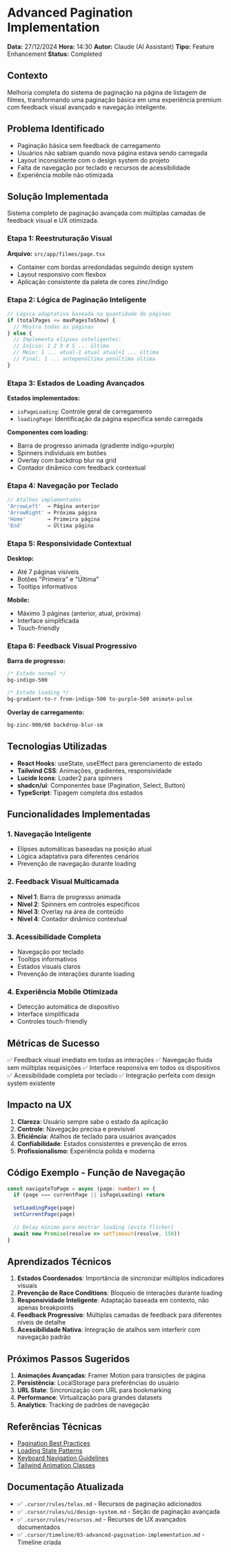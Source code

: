 # Advanced Pagination Implementation
**Data:** 27/12/2024
**Hora:** 14:30
**Autor:** Claude (AI Assistant)
**Tipo:** Feature Enhancement
**Status:** Completed

## Contexto
Melhoria completa do sistema de paginação na página de listagem de filmes, transformando uma paginação básica em uma experiência premium com feedback visual avançado e navegação inteligente.

## Problema Identificado
- Paginação básica sem feedback de carregamento
- Usuários não sabiam quando nova página estava sendo carregada
- Layout inconsistente com o design system do projeto
- Falta de navegação por teclado e recursos de acessibilidade
- Experiência mobile não otimizada

## Solução Implementada
Sistema completo de paginação avançada com múltiplas camadas de feedback visual e UX otimizada.

### Etapa 1: Reestruturação Visual
**Arquivo:** `src/app/filmes/page.tsx`
- Container com bordas arredondadas seguindo design system
- Layout responsivo com flexbox
- Aplicação consistente da paleta de cores zinc/indigo

### Etapa 2: Lógica de Paginação Inteligente
```typescript
// Lógica adaptativa baseada na quantidade de páginas
if (totalPages <= maxPagesToShow) {
  // Mostra todas as páginas
} else {
  // Implementa elipses inteligentes:
  // Início: 1 2 3 4 5 ... última
  // Meio: 1 ... atual-1 atual atual+1 ... última
  // Final: 1 ... antepenúltima penúltima última
}
```

### Etapa 3: Estados de Loading Avançados
**Estados implementados:**
- `isPageLoading`: Controle geral de carregamento
- `loadingPage`: Identificação da página específica sendo carregada

**Componentes com loading:**
- Barra de progresso animada (gradiente indigo→purple)
- Spinners individuais em botões
- Overlay com backdrop blur na grid
- Contador dinâmico com feedback contextual

### Etapa 4: Navegação por Teclado
```typescript
// Atalhos implementados
'ArrowLeft'  → Página anterior
'ArrowRight' → Próxima página  
'Home'       → Primeira página
'End'        → Última página
```

### Etapa 5: Responsividade Contextual
**Desktop:**
- Até 7 páginas visíveis
- Botões "Primeira" e "Última"
- Tooltips informativos

**Mobile:**
- Máximo 3 páginas (anterior, atual, próxima)
- Interface simplificada
- Touch-friendly

### Etapa 6: Feedback Visual Progressivo
**Barra de progresso:**
```css
/* Estado normal */
bg-indigo-500

/* Estado loading */
bg-gradient-to-r from-indigo-500 to-purple-500 animate-pulse
```

**Overlay de carregamento:**
```css
bg-zinc-900/60 backdrop-blur-sm
```

## Tecnologias Utilizadas
- **React Hooks**: useState, useEffect para gerenciamento de estado
- **Tailwind CSS**: Animações, gradientes, responsividade
- **Lucide Icons**: Loader2 para spinners
- **shadcn/ui**: Componentes base (Pagination, Select, Button)
- **TypeScript**: Tipagem completa dos estados

## Funcionalidades Implementadas

### 1. Navegação Inteligente
- Elipses automáticas baseadas na posição atual
- Lógica adaptativa para diferentes cenários
- Prevenção de navegação durante loading

### 2. Feedback Visual Multicamada
- **Nível 1**: Barra de progresso animada
- **Nível 2**: Spinners em controles específicos
- **Nível 3**: Overlay na área de conteúdo
- **Nível 4**: Contador dinâmico contextual

### 3. Acessibilidade Completa
- Navegação por teclado
- Tooltips informativos
- Estados visuais claros
- Prevenção de interações durante loading

### 4. Experiência Mobile Otimizada
- Detecção automática de dispositivo
- Interface simplificada
- Controles touch-friendly

## Métricas de Sucesso
✅ Feedback visual imediato em todas as interações
✅ Navegação fluida sem múltiplas requisições
✅ Interface responsiva em todos os dispositivos
✅ Acessibilidade completa por teclado
✅ Integração perfeita com design system existente

## Impacto na UX
1. **Clareza**: Usuário sempre sabe o estado da aplicação
2. **Controle**: Navegação precisa e previsível
3. **Eficiência**: Atalhos de teclado para usuários avançados
4. **Confiabilidade**: Estados consistentes e prevenção de erros
5. **Profissionalismo**: Experiência polida e moderna

## Código Exemplo - Função de Navegação
```typescript
const navigateToPage = async (page: number) => {
  if (page === currentPage || isPageLoading) return
  
  setLoadingPage(page)
  setCurrentPage(page)
  
  // Delay mínimo para mostrar loading (evita flicker)
  await new Promise(resolve => setTimeout(resolve, 150))
}
```

## Aprendizados Técnicos
1. **Estados Coordenados**: Importância de sincronizar múltiplos indicadores visuais
2. **Prevenção de Race Conditions**: Bloqueio de interações durante loading
3. **Responsividade Inteligente**: Adaptação baseada em contexto, não apenas breakpoints
4. **Feedback Progressivo**: Múltiplas camadas de feedback para diferentes níveis de detalhe
5. **Acessibilidade Nativa**: Integração de atalhos sem interferir com navegação padrão

## Próximos Passos Sugeridos
1. **Animações Avançadas**: Framer Motion para transições de página
2. **Persistência**: LocalStorage para preferências do usuário
3. **URL State**: Sincronização com URL para bookmarking
4. **Performance**: Virtualização para grandes datasets
5. **Analytics**: Tracking de padrões de navegação

## Referências Técnicas
- [Pagination Best Practices](https://ux.stackexchange.com/questions/116286/pagination-best-practices)
- [Loading State Patterns](https://uxdesign.cc/loading-state-patterns-in-mobile-apps-7b9d72a6e9b5)
- [Keyboard Navigation Guidelines](https://www.w3.org/WAI/ARIA/apg/patterns/)
- [Tailwind Animation Classes](https://tailwindcss.com/docs/animation)

## Documentação Atualizada
- ✅ `.cursor/rules/telas.md` - Recursos de paginação adicionados
- ✅ `.cursor/rules/ui/design-system.md` - Seção de paginação avançada
- ✅ `.cursor/rules/recursos.md` - Recursos de UX avançados documentados
- ✅ `.cursor/timeline/03-advanced-pagination-implementation.md` - Timeline criada 